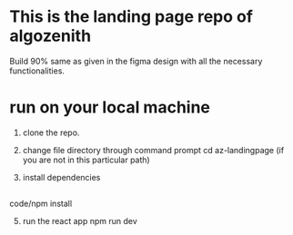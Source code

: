# This is the landing page repo of algozenith

Build 90% same as given in the figma design with all the necessary functionalities.

# run on your local machine
1. clone the repo.
2. change file directory through command prompt
   cd az-landingpage (if you are not in this particular path)

3. install dependencies
##
<tab><tab>code/npm install
   

5. run the react app
   npm run dev
